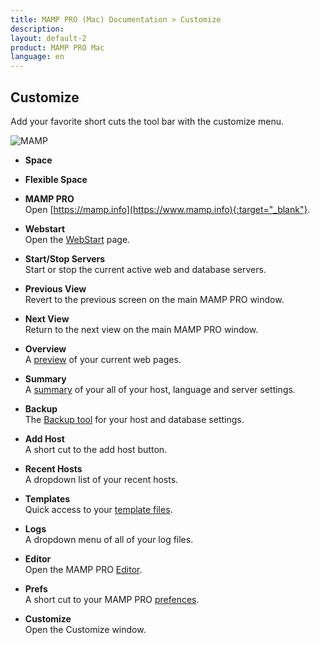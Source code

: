 ```yaml
---
title: MAMP PRO (Mac) Documentation > Customize
description: 
layout: default-2
product: MAMP PRO Mac
language: en
---
```


## Customize

Add your favorite short cuts the tool bar with the customize menu.

![MAMP](/en/MAMP-PRO-Mac/Customize.png)

*  **Space**  

*  **Flexible Space**  

*  **MAMP PRO**  
    Open [https://mamp.info](https://www.mamp.info){:target="_blank"}.

*  **Webstart**  
        Open the [WebStart](../WebStart) page.

*  **Start/Stop Servers**  
        Start or stop the current active web and database servers.

*  **Previous View**  
        Revert to the previous screen on the main MAMP PRO window.

*  **Next View**  
        Return to the next view on the main MAMP PRO window.

*  **Overview**  
        A [preview](../Menu/Window/#overview) of your current web pages.

*  **Summary**  
        A [summary](../Menu/Window/#summary) of your all of your host, language and server settings.

*  **Backup**  
        The [Backup tool](../Menu/File/#backup) for your host and database settings.

*  **Add Host**  
        A short cut to the add host button.

*  **Recent Hosts**  
        A dropdown list of your recent hosts.

*  **Templates**  
        Quick access to your [template files](../Menu/File).

*  **Logs**  
        A dropdown menu of all of your log files.

*  **Editor**  
        Open the MAMP PRO [Editor](../Editor).

*  **Prefs**  
        A short cut to your MAMP PRO [prefences](../Menu/MAMP-PRO/#preferences).

*  **Customize**  
        Open the Customize window.


